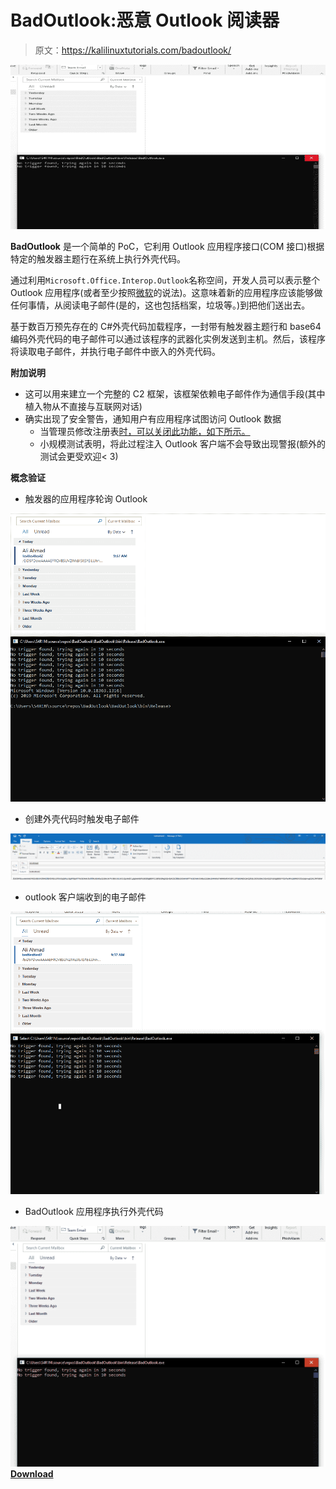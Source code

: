 # BadOutlook:恶意 Outlook 阅读器

> 原文：<https://kalilinuxtutorials.com/badoutlook/>

[![BadOutlook : Malicious Outlook Reader](img//149a3926113b39b7bf1846924bee427c.png "BadOutlook : Malicious Outlook Reader")](https://1.bp.blogspot.com/-2Lo7h-QWPBA/YGy8JWgAvpI/AAAAAAAAIqk/FzFyOGn9iyUheN2LUHAmtA0M4jHvv0FzACLcBGAsYHQ/s728/Bad%2BOutlook-1%25281%2529.png)

**BadOutlook** 是一个简单的 PoC，它利用 Outlook 应用程序接口(COM 接口)根据特定的触发器主题行在系统上执行外壳代码。

通过利用`Microsoft.Office.Interop.Outlook`名称空间，开发人员可以表示整个 Outlook 应用程序(或者至少按照[微软](https://docs.microsoft.com/en-us/dotnet/api/microsoft.office.interop.outlook.application?view=outlook-pia)的说法)。这意味着新的应用程序应该能够做任何事情，从阅读电子邮件(是的，这也包括档案，垃圾等。)到把他们送出去。

基于数百万预先存在的 C#外壳代码加载程序，一封带有触发器主题行和 base64 编码外壳代码的电子邮件可以通过该程序的武器化实例发送到主机。然后，该程序将读取电子邮件，并执行电子邮件中嵌入的外壳代码。

**附加说明**

*   这可以用来建立一个完整的 C2 框架，该框架依赖电子邮件作为通信手段(其中植入物从不直接与互联网对话)
*   确实出现了安全警告，通知用户有应用程序试图访问 Outlook 数据
    *   当管理员修改注册表[时，可以关闭此功能，如下所示。](https://docs.microsoft.com/en-us/outlook/troubleshoot/security/a-program-is-trying-to-send-an-email-message-on-your-behalf)
    *   小规模测试表明，将此过程注入 Outlook 客户端不会导致出现警报(额外的测试会更受欢迎< 3)

**概念验证**

*   触发器的应用程序轮询 Outlook

![](img//6abbc7e90cee59615b5f8412ed19a689.png)

*   创建外壳代码时触发电子邮件

![](img//f19713fe842eb0e985ce6f1d23c00ebc.png)

*   outlook 客户端收到的电子邮件

![](img//5ea929c134bd10143359f5dba633cf8a.png)

*   BadOutlook 应用程序执行外壳代码

![](img//8543b0c39ff8bf2263b70bc877ac774a.png)[**Download**](https://github.com/S4R1N/BadOutlook)